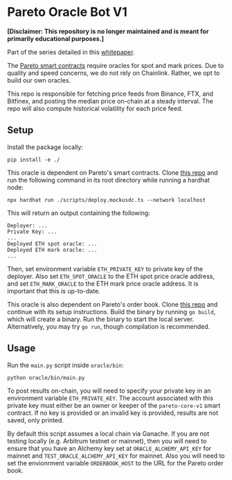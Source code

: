 # Pareto Oracle Bot V1

**[Disclaimer: This repository is no longer maintained and is meant for primarily educational purposes.]**

Part of the series detailed in this [whitepaper](https://github.com/pareto-xyz/pareto-order-book-whitepaper/blob/main/how_to_orderbook.pdf). 

The [Pareto smart contracts](https://github.com/pareto-xyz/pareto-core-v1) require oracles for spot and mark prices. Due to quality and speed concerns, we do not rely on Chainlink. Rather, we opt to build our own oracles. 

This repo is responsible for fetching price feeds from Binance, FTX, and Bitfinex, and posting the median price on-chain at a steady interval. The repo will also compute historical volatility for each price feed.

## Setup

Install the package locally:
```
pip install -e ./
```

This oracle is dependent on Pareto's smart contracts. Clone [this repo](https://github.com/pareto-xyz/pareto-core-v1) and run the following command in its root directory while running a hardhat node:
```
npx hardhat run ./scripts/deploy.mockusdc.ts --network localhost
```
This will return an output containing the following:
```
Deployer: ...
Private Key: ...
...
Deployed ETH spot oracle: ...
Deployed ETH mark oracle: ...
...
```
Then, set environment variable `ETH_PRIVATE_KEY` to private key of the deployer. Also set `ETH_SPOT_ORACLE` to the ETH spot price oracle address, and set `ETH_MARK_ORACLE` to the ETH mark price oracle address. It is important that this is up-to-date.

This oracle is also dependent on Pareto's order book. Clone [this repo](https://github.com/pareto-xyz/pareto-orderbook-v1) and continue with its setup instructions. Build the binary by running `go build`, which will create a binary. Run the binary to start the local server. Alternatively, you may try `go run`, though compilation is recommended. 

## Usage

Run the `main.py` script inside `oracle/bin`:
```
python oracle/bin/main.py
```

To post results on-chain, you will need to specify your private key in an environment variable `ETH_PRIVATE_KEY`.
The account associated with this private key must either be an owner or keeper of the `pareto-core-v1` smart contract.
If no key is provided or an invalid key is provided, results are not saved, only printed. 

By default this script assumes a local chain via Ganache. If you are not testing locally (e.g. Arbitrum testnet or mainnet), then you will need to ensure that you have an Alchemy key set at `ORACLE_ALCHEMY_API_KEY` for mainnet and `TEST_ORACLE_ALCHEMY_API_KEY` for mainnet. Also you will need to set the envionrment variable `ORDERBOOK_HOST` to the URL for the Pareto order book.
